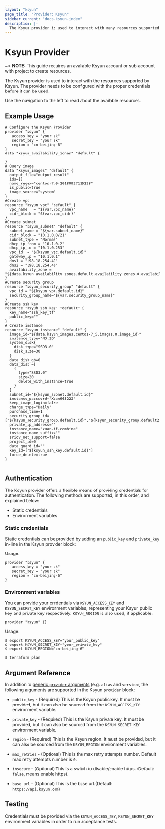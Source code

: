 ```yaml
---
layout: "ksyun"
page_title: "Provider: Ksyun"
sidebar_current: "docs-ksyun-index"
description: |-
  The Ksyun provider is used to interact with many resources supported by Ksyun. The provider needs to be configured with the proper credentials before it can be used.
---
```


# Ksyun Provider

~> **NOTE:** This guide requires an avaliable Ksyun account or sub-account with project to create resources.

The Ksyun provider is used to interact with the
resources supported by Ksyun. The provider needs to be configured
with the proper credentials before it can be used.

Use the navigation to the left to read about the available resources.

## Example Usage

```hcl
# Configure the Ksyun Provider
provider "ksyun" {
   access_key = "your ak"
   secret_key = "your sk"
   region = "cn-beijing-6"
}
data "ksyun_availability_zones" "default" {

}
# Query image
data "ksyun_images" "default" {
  output_file="output_result"
  ids=[]
  name_regex="centos-7.0-20180927115228"
  is_public=true
  image_source="system"
}
#Create vpc
resource "ksyun_vpc" "default" {
  vpc_name   = "${var.vpc_name}"
  cidr_block = "${var.vpc_cidr}"
}
#Create subnet
resource "ksyun_subnet" "default" {
  subnet_name = "${var.subnet_name}"
  cidr_block = "10.1.0.0/21"
  subnet_type = "Normal"
  dhcp_ip_from = "10.1.0.2"
  dhcp_ip_to = "10.1.0.253"
  vpc_id  = "${ksyun_vpc.default.id}"
  gateway_ip = "10.1.0.1"
  dns1 = "198.18.254.41"
  dns2 = "198.18.254.40"
  availability_zone = "${data.ksyun_availability_zones.default.availability_zones.0.availability_zone_name}"
}
#Create security group
resource "ksyun_security_group" "default" {
  vpc_id = "${ksyun_vpc.default.id}"
  security_group_name="${var.security_group_name}"
}
#Create ssh key
resource "ksyun_ssh_key" "default" {
  key_name="ssh_key_tf"
  public_key=""
}
# Create instance 
resource "ksyun_instance" "default" {
  image_id="${data.ksyun_images.centos-7_5.images.0.image_id}"
  instance_type="N3.2B"
  system_disk{
    disk_type="SSD3.0"
    disk_size=30
  }
  data_disk_gb=0
  data_disk =[
    {
      type="SSD3.0"
      size=20
      delete_with_instance=true
    }
  ]
  subnet_id="${ksyun_subnet.default.id}"
  instance_password="Xuan663222"
  keep_image_login=false
  charge_type="Daily"
  purchase_time=1
  security_group_id=["${ksyun_security_group.default.id}","${ksyun_security_group.default2.id}"]
  private_ip_address=""
  instance_name="xuan-tf-combine"
  instance_name_suffix=""
  sriov_net_support=false
  project_id=0
  data_guard_id=""
  key_id=["${ksyun_ssh_key.default.id}"]
  force_delete=true
}


```

## Authentication

The Ksyun provider offers a flexible means of providing credentials for
authentication. The following methods are supported, in this order, and
explained below:

- Static credentials
- Environment variables

### Static credentials

Static credentials can be provided by adding an `public_key` and `private_key` in-line in the
Ksyun provider block:

Usage:

```hcl
provider "ksyun" {
   access_key = "your ak"
   secret_key = "your sk"
   region = "cn-beijing-6"
}
```

### Environment variables

You can provide your credentials via `KSYUN_ACCESS_KEY` and `KSYUN_SECRET_KEY`
environment variables, representing your Ksyun public key and private key respectively.
`KSYUN_REGION` is also used, if applicable:

```hcl
provider "ksyun" {}
```

Usage:

```hcl
$ export KSYUN_ACCESS_KEY="your_public_key"
$ export KSYUN_SECRET_KEY="your_private_key"
$ export KSYUN_REGION="cn-beijing-6"

$ terraform plan
```

## Argument Reference

In addition to [generic `provider` arguments](https://www.terraform.io/docs/configuration/providers.html)
(e.g. `alias` and `version`), the following arguments are supported in the Ksyun
 `provider` block:

* `public_key` - (Required) This is the Ksyun public key. It must be provided, but
  it can also be sourced from the `KSYUN_ACCESS_KEY` environment variable.

* `private_key` - (Required) This is the Ksyun private key. It must be provided, but
  it can also be sourced from the `KSYUN_SECRET_KEY` environment variable.

* `region` - (Required) This is the Ksyun region. It must be provided, but
  it can also be sourced from the `KSYUN_REGION` environment variables.

* `max_retries` - (Optional) This is the max retry attempts number. Default max retry attempts number is `0`.

* `insecure` - (Optional) This is a switch to disable/enable https. (Default: `false`, means enable https).

* `base_url` - (Optional) This is the base url.(Default: `https://api.ksyun.com`)

## Testing

Credentials must be provided via the `KSYUN_ACCESS_KEY`, `KSYUN_SECRET_KEY` environment variables in order to run acceptance tests.
